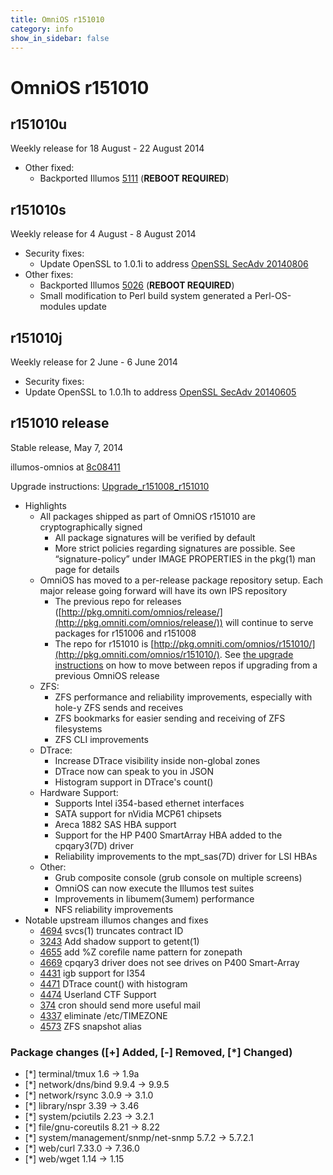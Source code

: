 ```yaml
---
title: OmniOS r151010
category: info
show_in_sidebar: false
---
```


# OmniOS r151010

## r151010u

Weekly release for 18 August - 22 August 2014

* Other fixed:
  * Backported Illumos [5111](https://illumos.org/issues/5111) (**REBOOT REQUIRED**)

## r151010s

Weekly release for 4 August - 8 August 2014

* Security fixes:
  * Update OpenSSL to 1.0.1i to address [OpenSSL SecAdv 20140806](https://www.openssl.org/news/secadv_20140806.txt)
* Other fixes:
  * Backported Illumos [5026](https://illumos.org/issues/5026) (**REBOOT REQUIRED**)
  * Small modification to Perl build system generated a Perl-OS-modules update

## r151010j

Weekly release for 2 June - 6 June 2014

* Security fixes:
 * Update OpenSSL to 1.0.1h to address [OpenSSL SecAdv 20140605](https://www.openssl.org/news/secadv_20140605.txt)

## r151010 release

Stable release, May 7, 2014

illumos-omnios at
[8c08411](https://omnios.omniti.com/changeset.php/core/illumos-omnios/8c084111cb2add343e3a1b8fbca6c3636b129acf)

Upgrade instructions: [Upgrade_r151008_r151010](Upgrade_r151008_r151010.md)

* Highlights
  * All packages shipped as part of OmniOS r151010 are cryptographically signed
    * All package signatures will be verified by default
    * More strict policies regarding signatures are possible. See “signature-policy”
      under IMAGE PROPERTIES in the pkg(1) man page for details
  * OmniOS has moved to a per-release package repository setup. Each major release
    going forward will have its own IPS repository
    * The previous repo for releases ([http://pkg.omniti.com/omnios/release/](http://pkg.omniti.com/omnios/release/)) 
      will continue to serve packages for r151006 and r151008
    * The repo for r151010 is [http://pkg.omniti.com/omnios/r151010/](http://pkg.omniti.com/omnios/r151010/).
      See [the upgrade instructions](Upgrade_r151008_r151010.md) on how to move between repos if upgrading
      from a previous OmniOS release
  * ZFS:
    * ZFS performance and reliability improvements, especially with hole-y ZFS sends and receives
    * ZFS bookmarks for easier sending and receiving of ZFS filesystems
    * ZFS CLI improvements
  * DTrace:
    * Increase DTrace visibility inside non-global zones
    * DTrace now can speak to you in JSON
    * Histogram support in DTrace's count()
  * Hardware Support:
    * Supports Intel i354-based ethernet interfaces
    * SATA support for nVidia MCP61 chipsets
    * Areca 1882 SAS HBA support
    * Support for the HP P400 SmartArray HBA added to the cpqary3(7D) driver
    * Reliability improvements to the mpt_sas(7D) driver for LSI HBAs
  * Other:
    * Grub composite console (grub console on multiple screens)
    * OmniOS can now execute the Illumos test suites
    * Improvements in libumem(3umem) performance
    * NFS reliability improvements
* Notable upstream illumos changes and fixes
  * [4694](https://www.illumos.org/issues/4694) svcs(1) truncates contract ID
  * [3243](https://www.illumos.org/issues/3243) Add shadow support to getent(1)
  * [4655](https://www.illumos.org/issues/4655) add %Z corefile name pattern for zonepath
  * [4669](https://www.illumos.org/issues/4669) cpqary3 driver does not see drives on P400 Smart-Array
  * [4431](https://www.illumos.org/issues/4431) igb support for I354
  * [4471](https://www.illumos.org/issues/4471) DTrace count() with histogram
  * [4474](https://www.illumos.org/issues/4474) Userland CTF Support
  * [374](https://www.illumos.org/issues/374) cron should send more useful mail
  * [4337](https://www.illumos.org/issues/4337) eliminate /etc/TIMEZONE
  * [4573](https://www.illumos.org/issues/4573) ZFS snapshot alias
  
### Package changes ([+] Added, [-] Removed, [*] Changed)

* [*] terminal/tmux 1.6 -> 1.9a
* [*] network/dns/bind 9.9.4 -> 9.9.5
* [*] network/rsync 3.0.9 -> 3.1.0
* [*] library/nspr 3.39 -> 3.46
* [*] system/pciutils 2.23 -> 3.2.1
* [*] file/gnu-coreutils 8.21 -> 8.22
* [*] system/management/snmp/net-snmp 5.7.2 -> 5.7.2.1
* [*] web/curl 7.33.0 -> 7.36.0
* [*] web/wget 1.14 -> 1.15
